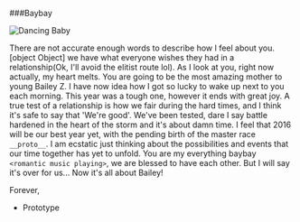 ###Baybay

![Dancing Baby](http://gph.is/1bRXORi)

There are not accurate enough words to describe how I feel about you. [object Object] we have what everyone wishes they had in a relationship(Ok, I'll avoid the elitist route lol). As I look at you, right now actually, my heart melts. You are going to be the most amazing mother to young Bailey Z. I have now idea how I got so lucky to wake up next to you each morning. This year was a tough one, however it ends with great joy. A true test of a relationship is how we fair during the hard times, and I think it's safe to say that 'We're good'. We've been tested, dare I say battle hardened in the heart of the storm and it's about damn time. I feel that 2016 will be our best year yet, with the pending birth of the master race ```__proto__```. I am ecstatic just thinking about the possibilities and events that our time together has yet to unfold. You are my everything baybay ```<romantic music playing>```, we are blessed to have each other. But I will say it's over for us... Now it's all about Bailey!  

Forever,  
- Prototype